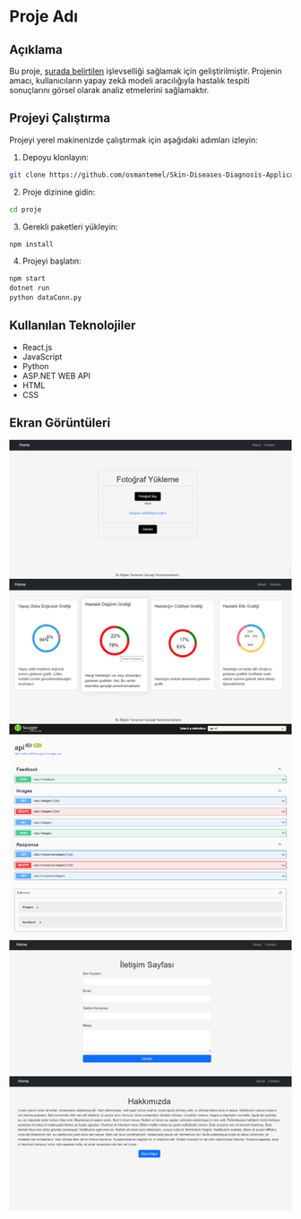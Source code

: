 # Proje Adı

## Açıklama

Bu proje, [şurada belirtilen](https://github.com/osmantemel/Skin-Diseases-Diagnosis-Application) işlevselliği sağlamak için geliştirilmiştir. Projenin amacı, kullanıcıların yapay zekâ modeli aracılığıyla hastalık tespiti sonuçlarını görsel olarak analiz etmelerini sağlamaktır.

## Projeyi Çalıştırma

Projeyi yerel makinenizde çalıştırmak için aşağıdaki adımları izleyin:

1. Depoyu klonlayın:

```bash
git clone https://github.com/osmantemel/Skin-Diseases-Diagnosis-Application.git
```

2. Proje dizinine gidin:

```bash
cd proje
```

3. Gerekli paketleri yükleyin:

```bash
npm install
```

4. Projeyi başlatın:

```bash
npm start
dotnet run
python dataConn.py
```

## Kullanılan Teknolojiler

- React.js
- JavaScript
- Python
- ASP.NET WEB API
- HTML
- CSS


## Ekran Görüntüleri

![Ekran Görüntüsü 1](./images/ss1.png)
![Ekran Görüntüsü 2](./images/ss2.png)
![Ekran Görüntüsü 5](./images/ss5.png)
![Ekran Görüntüsü 3](./images/ss3.png)
![Ekran Görüntüsü 4](./images/ss4.png)




